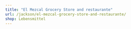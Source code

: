 ```yaml
---
title: "El Mezcal Grocery Store and restaurante"
url: /jackson/el-mezcal-grocery-store-and-restaurante/
shop: Lebensmittel
---
```

